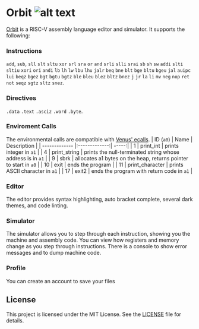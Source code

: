 # Orbit ![alt text](https://raw.githubusercontent.com/aidan-d123/orbit/main/public/favicons/favicon.ico "Orbit Logo")


[Orbit](https://orbit.adempsey.me/) is a RISC-V assembly language editor and simulator. It supports the following: 


### Instructions
`add`, `sub`, `sll` `slt` `sltu` `xor` `srl` `sra` `or` `and` `srli` `slli` `srai` `sb` `sh` `sw` `addi` `slti` `sltiu` `xori` `ori` `andi` `lb` `lh` `lw` `lbu` `lhu` `jalr` `beq` `bne` `blt` `bge` `bltu` `bgeu` `jal` `auipc` `lui` `beqz` `bgez` `bgt` `bgtu` `bgtz` `ble` `bleu` `blez` `bltz` `bnez` `j` `jr` `la` `li` `mv` `neg` `nop` `ret` `not` `seqz` `sgtz` `sltz` `snez`. 

### Directives 
`.data` `.text` `.asciz` `.word` `.byte`. 

### Enviroment Calls
The environmental calls are compatible with [Venus' ecalls](https://github.com/kvakil/venus/wiki/Environmental-Calls).
| ID (`a0`)       | Name           | Description  |
| ------------- |:-------------:| -----:|
| 1      | print_int |	prints integer in `a1` |
| 4      | print_string	| prints the null-terminated string whose address is in `a1` |
| 9 | sbrk	| allocates a1 bytes on the heap, returns pointer to start in `a0` |
| 10      | exit |	ends the program  |
| 11      | print_character |	prints ASCII character in `a1` |
| 17 |  exit2 |	ends the program with return code in `a1` |


### Editor

The editor provides syntax highlighting, auto bracket complete, several dark themes, and code linting. 
### Simulator
The simulator allows you to step through each instruction, showing you the machine and assembly code. You can view how registers and memory change as you step through instructions. There is a console to show error messages and to dump machine code.

### Profile

You can create an account to save your files

## License

This project is licensed under the MIT License. See the [LICENSE](https://github.com/aidan-d123/orbit/blob/main/LICENSE) file for details.